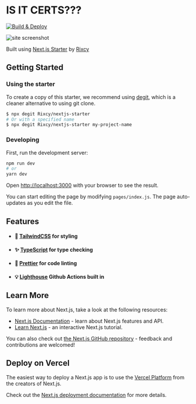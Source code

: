 # IS IT CERTS???

[![Build & Deploy](https://github.com/tabs-not-spaces/IsItCerts/actions/workflows/sitebuild.yml/badge.svg)](https://github.com/tabs-not-spaces/IsItCerts/actions/workflows/sitebuild.yml)

![site screenshot](https://user-images.githubusercontent.com/33951277/116375292-7e9dfd80-a852-11eb-90ab-ff0e99a1f7df.png)

Built using [Next.js Starter](https://github.com/Rixcy/nextjs-starter) by [Rixcy](https://github.com/Rixcy)

## Getting Started

### Using the starter

To create a copy of this starter, we recommend using
[degit](https://github.com/Rich-Harris/degit), which is a cleaner alternative to
using git clone.

```bash
$ npx degit Rixcy/nextjs-starter
# Or with a specified name
$ npx degit Rixcy/nextjs-starter my-project-name
```

### Developing

First, run the development server:

```bash
npm run dev
# or
yarn dev
```

Open [http://localhost:3000](http://localhost:3000) with your browser to see the
result.

You can start editing the page by modifying `pages/index.js`. The page
auto-updates as you edit the file.

## Features

- #### 🦄 [TailwindCSS](https://tailwindcss.com/) for styling
- #### ✨ [TypeScript](https://www.typescriptlang.org/) for type checking
- #### 💅 [Prettier](https://prettier.io/) for code linting
- #### 💡 [Lighthouse](https://developers.google.com/web/tools/lighthouse/) Github Actions built in

## Learn More

To learn more about Next.js, take a look at the following resources:

- [Next.js Documentation](https://nextjs.org/docs) - learn about Next.js
  features and API.
- [Learn Next.js](https://nextjs.org/learn) - an interactive Next.js tutorial.

You can also check out
[the Next.js GitHub repository](https://github.com/vercel/next.js/) - feedback
and contributions are welcomed!

## Deploy on Vercel

The easiest way to deploy a Next.js app is to use the
[Vercel Platform](https://vercel.com/import?utm_medium=default-template&filter=next.js&utm_source=create-next-app&utm_campaign=create-next-app-readme)
from the creators of Next.js.

Check out the
[Next.js deployment documentation](https://nextjs.org/docs/deployment) for more
details.
